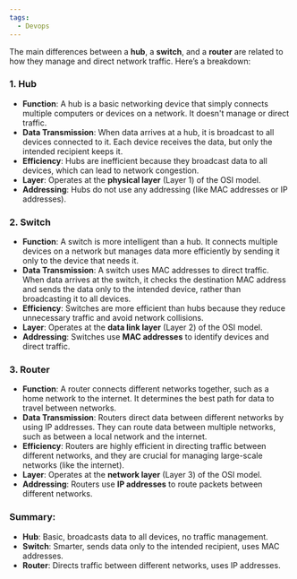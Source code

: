 ```yaml
---
tags:
  - Devops
---
```

The main differences between a **hub**, a **switch**, and a **router** are related to how they manage and direct network traffic. Here’s a breakdown:

### 1. **Hub**
- **Function**: A hub is a basic networking device that simply connects multiple computers or devices on a network. It doesn't manage or direct traffic.
- **Data Transmission**: When data arrives at a hub, it is broadcast to all devices connected to it. Each device receives the data, but only the intended recipient keeps it.
- **Efficiency**: Hubs are inefficient because they broadcast data to all devices, which can lead to network congestion.
- **Layer**: Operates at the **physical layer** (Layer 1) of the OSI model.
- **Addressing**: Hubs do not use any addressing (like MAC addresses or IP addresses).

### 2. **Switch**
- **Function**: A switch is more intelligent than a hub. It connects multiple devices on a network but manages data more efficiently by sending it only to the device that needs it.
- **Data Transmission**: A switch uses MAC addresses to direct traffic. When data arrives at the switch, it checks the destination MAC address and sends the data only to the intended device, rather than broadcasting it to all devices.
- **Efficiency**: Switches are more efficient than hubs because they reduce unnecessary traffic and avoid network collisions.
- **Layer**: Operates at the **data link layer** (Layer 2) of the OSI model.
- **Addressing**: Switches use **MAC addresses** to identify devices and direct traffic.

### 3. **Router**
- **Function**: A router connects different networks together, such as a home network to the internet. It determines the best path for data to travel between networks.
- **Data Transmission**: Routers direct data between different networks by using IP addresses. They can route data between multiple networks, such as between a local network and the internet.
- **Efficiency**: Routers are highly efficient in directing traffic between different networks, and they are crucial for managing large-scale networks (like the internet).
- **Layer**: Operates at the **network layer** (Layer 3) of the OSI model.
- **Addressing**: Routers use **IP addresses** to route packets between different networks.

### Summary:
- **Hub**: Basic, broadcasts data to all devices, no traffic management.
- **Switch**: Smarter, sends data only to the intended recipient, uses MAC addresses.
- **Router**: Directs traffic between different networks, uses IP addresses.